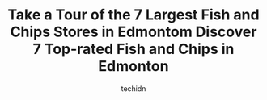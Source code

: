 ---
layout: ampstory
image: https://i0.wp.com/www.auto.or.id/wp-content/uploads/2023/06/joeys-fish-shack-0-edmonton-1686322768.jpeg?resize=640,853
author: techidn
featured: false
description: Edmonton, Alberta, Canada is a haven for Fish and Chips enthusiasts, boasting an impressive array of 7 top-notch establishments. Whether youre a seasoned connoisseur or simply curious to ex
title: Take a Tour of the 7 Largest Fish and Chips Stores in Edmontom Discover 7 Top-rated Fish and Chips in Edmonton
cover:
   title: Take a Tour of the 7 Largest Fish and Chips Stores in Edmontom Discover 7 Top-rated Fish and Chips in Edmonton
   subtitle: AUTO.OR.ID
   background: https://www.auto.or.id/wp-content/uploads/2023/06/joeys-fish-shack-0-edmonton-1686322768.jpeg

pages: 
 - layout: thirds
   top: <h1>#1 Red Lobster</h1>
   bottom: "<p>Ordered Island Jumbo Coconut Shrimp with Baked Potato & Coleslaw and Maritime Lobster Tail Duo with Fries & Green Beans.The staff was friendly and attentive to service re</p>"
   background: https://www.auto.or.id/wp-content/uploads/2023/06/joeys-fish-shack-1-edmonton-1686322770.jpeg
   backgroundblur: true
 - layout: thirds
   top: <h1>#2 Bubba Gump Shrimp Co.</h1>
   bottom: "<p>west edmonton mall, 8882 170 St NW #2393, Edmonton, AB T5T 4M2, Canada</p>"
   background: https://www.auto.or.id/wp-content/uploads/2023/06/joeys-fish-shack-2-edmonton-1686322770.jpeg
   cta:
      link: https://www.auto.or.id/take-a-tour-of-the-7-largest-fish-and-chips-stores-in-edmontondiscover-7-top-rated-fish-and-chips-in-edmonton/
      text: Take a Tour of the 7 Largest Fish and Chips Stores in Edmontom Discover 7 Top-rated Fish and Chips in Edmonton
 - layout: thirds
   top: <h1>#3 OByrnes Irish Pub</h1>
   bottom: "<p>10616 82 Ave NW, Edmonton, AB T6E 2A7, Canada</p>"
   background: https://images.unsplash.com/photo-1577732024748-f6ba00087e33?ixlib=rb-4.0.3&ixid=MnwxMjA3fDB8MHxwaG90by1wYWdlfHx8fGVufDB8fHx8&auto=format&fit=crop&w=640&h=853&q=80
   cta:
      link: https://www.auto.or.id/take-a-tour-of-the-7-largest-fish-and-chips-stores-in-edmontondiscover-7-top-rated-fish-and-chips-in-edmonton/
      text: Take a Tour of the 7 Largest Fish and Chips Stores in Edmontom Discover 7 Top-rated Fish and Chips in Edmonton
 - layout: thirds
   top: <h1>#4 Blowers & Grafton (Whyte Ave)</h1>
   bottom: "<p>10550 82 Ave NW, Edmonton, AB T6E 2A4, Canada</p>"
   background: https://images.unsplash.com/photo-1628188859552-132bbeac6204?ixlib=rb-4.0.3&ixid=MnwxMjA3fDB8MHxwaG90by1wYWdlfHx8fGVufDB8fHx8&auto=format&fit=crop&w=640&h=853&q=80
   cta:
      link: https://www.auto.or.id/take-a-tour-of-the-7-largest-fish-and-chips-stores-in-edmontondiscover-7-top-rated-fish-and-chips-in-edmonton/
      text: Take a Tour of the 7 Largest Fish and Chips Stores in Edmontom Discover 7 Top-rated Fish and Chips in Edmonton
 - layout: thirds
   top: <h1>#5 Winstons Fish & Chips</h1>
   bottom: "<p>10505 51 Ave NW, Edmonton, AB T6H 0K5, Canada</p>"
   background: https://images.unsplash.com/photo-1636325781667-1bf90ed57efc?ixlib=rb-4.0.3&ixid=MnwxMjA3fDB8MHxwaG90by1wYWdlfHx8fGVufDB8fHx8&auto=format&fit=crop&w=640&h=853&q=80
   cta:
      link: https://www.auto.or.id/take-a-tour-of-the-7-largest-fish-and-chips-stores-in-edmontondiscover-7-top-rated-fish-and-chips-in-edmonton/
      text: Take a Tour of the 7 Largest Fish and Chips Stores in Edmontom Discover 7 Top-rated Fish and Chips in Edmonton
 - layout: thirds
   top: <h1>#6 Blowers & Grafton</h1>
   bottom: "<p>6255 Currents Dr NW, Edmonton, AB T6W 0L9, Canada</p>"
   background: https://images.unsplash.com/photo-1607892027477-34542018abc4?ixlib=rb-4.0.3&ixid=MnwxMjA3fDB8MHxwaG90by1wYWdlfHx8fGVufDB8fHx8&auto=format&fit=crop&w=640&h=853&q=80
   cta:
      link: https://www.auto.or.id/take-a-tour-of-the-7-largest-fish-and-chips-stores-in-edmontondiscover-7-top-rated-fish-and-chips-in-edmonton/
      text: Take a Tour of the 7 Largest Fish and Chips Stores in Edmontom Discover 7 Top-rated Fish and Chips in Edmonton
 - layout: thirds
   top: <h1>#7 The Captains Boil</h1>
   bottom: "<p>South Edmonton Common, 2051 98 St NW, Edmonton, AB T6N 1K2, Canada</p>"
   background: https://images.unsplash.com/photo-1639927664632-c080477d9fe5?ixlib=rb-4.0.3&ixid=MnwxMjA3fDB8MHxwaG90by1wYWdlfHx8fGVufDB8fHx8&auto=format&fit=crop&w=640&h=853&q=80
   cta:
      link: https://www.auto.or.id/take-a-tour-of-the-7-largest-fish-and-chips-stores-in-edmontondiscover-7-top-rated-fish-and-chips-in-edmonton/
      text: Take a Tour of the 7 Largest Fish and Chips Stores in Edmontom Discover 7 Top-rated Fish and Chips in Edmonton
 - layout: thirds
   middle: Continue reading...
   background: https://images.unsplash.com/photo-1533416784636-2b0ccfea6b97?ixlib=rb-4.0.3&ixid=MnwxMjA3fDB8MHxwaG90by1wYWdlfHx8fGVufDB8fHx8&auto=format&fit=crop&w=640&h=853&q=80
   cta:
      link: https://www.auto.or.id/take-a-tour-of-the-7-largest-fish-and-chips-stores-in-edmontondiscover-7-top-rated-fish-and-chips-in-edmonton/
      text: Take a Tour of the 7 Largest Fish and Chips Stores in Edmontom Discover 7 Top-rated Fish and Chips in Edmonton

---